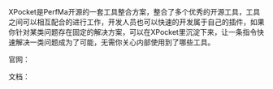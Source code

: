 XPocket是PerfMa开源的一套工具整合方案，整合了多个优秀的开源工具，工具之间可以相互配合的进行工作，开发人员也可以快速的开发属于自己的插件，如果你针对某类问题存在固定的解决方案，可以在XPocket里沉淀下来，让一条指令快速解决一类问题成为了可能，无需你关心内部使用到了哪些工具。

官网：

文档：